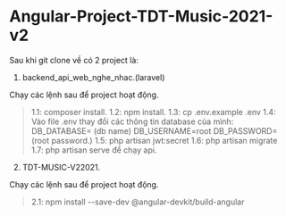 # Angular-Project-TDT-Music-2021-v2
Sau khi git clone về có 2 project là:
1. backend_api_web_nghe_nhac.(laravel)

 Chạy các lệnh sau để project hoạt động.
 
> 1.1: composer install.
> 1.2: npm install.
> 1.3: cp .env.example .env
> 1.4: Vào file .env thay đổi các thông tin database của mình:
 >     DB_DATABASE= (db name)
 >     DB_USERNAME=root
 >     DB_PASSWORD=(root password.)
> 1.5: php artisan jwt:secret
> 1.6: php artisan migrate 
> 1.7: php artisan serve để chạy api.
 
2. TDT-MUSIC-V22021.

  Chạy các lệnh sau để project hoạt động.
  
 > 2.1: npm install --save-dev @angular-devkit/build-angular
